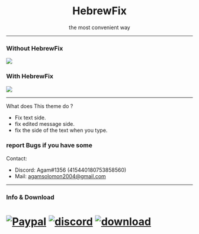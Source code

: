 <h1 align="center">HebrewFix</h1>
<p align="center">the most convenient way</p>

---
### Without HebrewFix
![](https://i.imgur.com/2Rs0tgr.png)

### With HebrewFix
![](https://i.imgur.com/VEsf2cn.png)

---
What does This theme do ?

+ Fix text side.
+ fix edited message side.
+ fix the side of the text when you type. 

### report Bugs if you have some
Contact: 
+ Discord: Agam#1356 (415440180753858560)
+ Mail: agamsolomon2004@gmail.com

---

### Info & Download

# [![Paypal][paypal-badge]][paypal-link] [![discord][discord-badge]][discord-link] [![download][download-badge]][download-link]
[paypal-badge]: https://i.imgur.com/5t3KoYl.png
[paypal-link]: https://www.paypal.me/agamsolomon0011
[discord-badge]: https://i.imgur.com/YoAYtqc.png
[discord-link]: https://mega.nz/#!8spCyAjZ!X9Cbt32ibAHdiBytxWBWTsLcVWKrkEo0ttWNOTiAwkM
[download-badge]: https://i.imgur.com/Anw6ncb.png
[download-link]: https://discord.gg/JC9rT64
